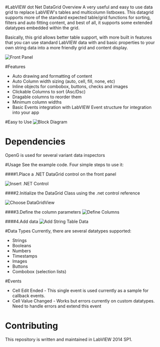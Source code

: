 #LabVIEW dot Net DataGrid Overview
A very useful and easy to use data grid to replace LabVIEW's tables and multicolumn listboxes.  This datagrid supports more of the standard expected table/grid functions for sorting, filters and auto fitting content, and best of all, it supports some extended datatypes embedded within the grid.

Basically, this grid allows better table support, with more built in features that you can use standard LabVIEW data with and basic properties to your own string data into a more friendly grid and content display.

![Front Panel](https://raw.githubusercontent.com/unipsycho/LabVIEWdotNetDataGrid/v0.1/documentation/img/Frontpanel.png)

#Features
* Auto drawing and formatting of content
* Auto Column width sizing (auto, cell, fill, none, etc)
* Inline objects for combobox, buttons, checks and images
* Clickable Columns to sort (Asc/Dsc)
* Dragable columns to reorder them
* Minimum column widths
* Basic Events integration with LabVIEW Event structure for integration into your app

#Easy to Use
![Block Diagram](https://raw.githubusercontent.com/unipsycho/LabVIEWdotNetDataGrid/v0.1/documentation/img/BlockDiagram.jpg)

# Dependencies
OpenG is used for several variant data inspectors

#Usage
See the example code. Four simple steps to use it:

####1.Place a .NET DataGrid control on the front panel

![Insert .NET Control](https://github.com/unipsycho/LabVIEWdotNetDataGrid/blob/v0.1/documentation/img/Insert%20.NET%20Control.jpg)

####2.Initialize the DataGrid Class using the .net control reference

![Choose DataGridView](https://github.com/unipsycho/LabVIEWdotNetDataGrid/blob/v0.1/documentation/img/Select%20DataGridView.jpg)

####3.Define the column parameters
![Define Columns](https://raw.githubusercontent.com/unipsycho/LabVIEWdotNetDataGrid/v0.1/documentation/img/defineColumns.PNG)

####4.Add data
![Add String Table Data](https://raw.githubusercontent.com/unipsycho/LabVIEWdotNetDataGrid/v0.1/documentation/img/StringData.png)

#Data Types
Currently, there are several datatypes supported:
* Strings
* Booleans
* Numbers
* Timestamps
* Images
* Buttons
* Combobox (selection lists)

#Events
* Cell Edit Ended - This single event is used currently as a sample for callback events.
* Cell Value Changed - Works but errors currently on custom datatypes. Need to handle errors and extend this event

# Contributing

This repository is written and maintained in LabVIEW 2014 SP1.
